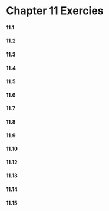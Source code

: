 # Chapter 11 Exercies

#### 11.1
#### 11.2
#### 11.3
#### 11.4
#### 11.5
#### 11.6
#### 11.7
#### 11.8
#### 11.9
#### 11.10
#### 11.12
#### 11.13
#### 11.14
#### 11.15

